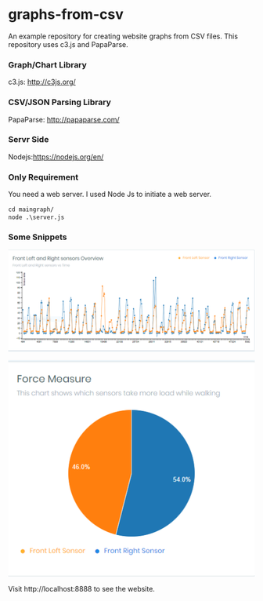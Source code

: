 # graphs-from-csv

An example repository for creating website graphs from CSV files. This repository uses c3.js and PapaParse.

### Graph/Chart Library
c3.js: http://c3js.org/

### CSV/JSON Parsing Library
PapaParse: http://papaparse.com/

### Servr Side
Nodejs:https://nodejs.org/en/


### Only Requirement
You need a web server. I used Node Js to initiate a web server.

```
cd maingraph/
node .\server.js
```
### Some Snippets
![alt text](https://github.com/jaskaran1989/Smart-insole-analysis-charts-/blob/master/Capture.PNG)

![alt text](https://github.com/jaskaran1989/Smart-insole-analysis-charts-/blob/master/Capture1.PNG)



Visit http://localhost:8888 to see the website.
